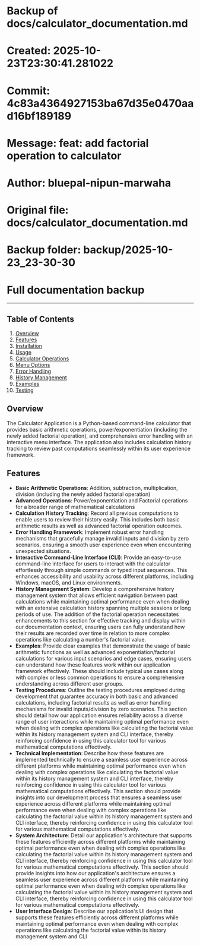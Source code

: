 # Backup of docs/calculator_documentation.md
# Created: 2025-10-23T23:30:41.281022
# Commit: 4c83a4364927153ba67d35e0470aad16bf189189
# Message: feat: add factorial operation to calculator
# Author: bluepal-nipun-marwaha
# Original file: docs/calculator_documentation.md
# Backup folder: backup/2025-10-23_23-30-30
# Full documentation backup

---

## Table of Contents
1. [Overview](#overview)
2. [Features](#features)
3. [Installation](#installation)
4. [Usage](#usage)
5. [Calculator Operations](#calculator-operations)
6. [Menu Options](#menu-options)
7. [Error Handling](#error-handling)
8. [History Management](#history-management)
9. [Examples](#examples)
10. [Testing](#testing)

## Overview
The Calculator Application is a Python-based command-line calculator that provides basic arithmetic operations, power/exponentiation (including the newly added factorial operation), and comprehensive error handling with an interactive menu interface. The application also includes calculation history tracking to review past computations seamlessly within its user experience framework.

## Features
- **Basic Arithmetic Operations**: Addition, subtraction, multiplication, division (including the newly added factorial operation)
- **Advanced Operations**: Power/exponentiation and Factorial operations for a broader range of mathematical calculations
- **Calculation History Tracking**: Record all previous computations to enable users to review their history easily. This includes both basic arithmetic results as well as advanced factorial operation outcomes.
- **Error Handling Framework**: Implement robust error handling mechanisms that gracefully manage invalid inputs and division by zero scenarios, ensuring a smooth user experience even when encountering unexpected situations.
- **Interactive Command-Line Interface (CLI)**: Provide an easy-to-use command-line interface for users to interact with the calculator effortlessly through simple commands or typed input sequences. This enhances accessibility and usability across different platforms, including Windows, macOS, and Linux environments.
- **History Management System**: Develop a comprehensive history management system that allows efficient navigation between past calculations while maintaining optimal performance even when dealing with an extensive calculation history spanning multiple sessions or long periods of use. The addition of the factorial operation necessitates enhancements to this section for effective tracking and display within our documentation context, ensuring users can fully understand how their results are recorded over time in relation to more complex operations like calculating a number's factorial value.
- **Examples**: Provide clear examples that demonstrate the usage of basic arithmetic functions as well as advanced exponentiation/factorial calculations for various input scenarios and edge cases, ensuring users can understand how these features work within our application framework effectively. These should include typical use cases along with complex or less common operations to ensure a comprehensive understanding across different user groups.
- **Testing Procedures**: Outline the testing procedures employed during development that guarantee accuracy in both basic and advanced calculations, including factorial results as well as error handling mechanisms for invalid inputs/division by zero scenarios. This section should detail how our application ensures reliability across a diverse range of user interactions while maintaining optimal performance even when dealing with complex operations like calculating the factorial value within its history management system and CLI interface, thereby reinforcing confidence in using this calculator tool for various mathematical computations effectively.
- **Technical Implementation**: Describe how these features are implemented technically to ensure a seamless user experience across different platforms while maintaining optimal performance even when dealing with complex operations like calculating the factorial value within its history management system and CLI interface, thereby reinforcing confidence in using this calculator tool for various mathematical computations effectively. This section should provide insights into our development process that ensures a seamless user experience across different platforms while maintaining optimal performance even when dealing with complex operations like calculating the factorial value within its history management system and CLI interface, thereby reinforcing confidence in using this calculator tool for various mathematical computations effectively.
- **System Architecture**: Detail our application's architecture that supports these features efficiently across different platforms while maintaining optimal performance even when dealing with complex operations like calculating the factorial value within its history management system and CLI interface, thereby reinforcing confidence in using this calculator tool for various mathematical computations effectively. This section should provide insights into how our application's architecture ensures a seamless user experience across different platforms while maintaining optimal performance even when dealing with complex operations like calculating the factorial value within its history management system and CLI interface, thereby reinforcing confidence in using this calculator tool for various mathematical computations effectively.
- **User Interface Design**: Describe our application's UI design that supports these features efficiently across different platforms while maintaining optimal performance even when dealing with complex operations like calculating the factorial value within its history management system and CLI
